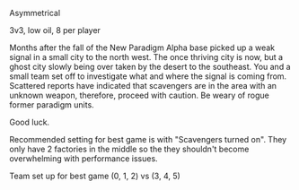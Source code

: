 Asymmetrical

3v3, low oil, 8 per player

Months after the fall of the New Paradigm Alpha base picked up a weak signal in a small city to the north west. The once thriving city is now, but a ghost city slowly being over taken by the desert to the southeast. You and a small team set off to investigate what and where the signal is coming from. Scattered reports have indicated that scavengers are in the area with an unknown weapon, therefore, proceed with caution. Be weary of rogue former paradigm units.

Good luck.

Recommended setting for best game is with "Scavengers turned on". They only have 2 factories in the middle so the they shouldn't become overwhelming with performance issues.

Team set up for best game (0, 1, 2) vs (3, 4, 5)